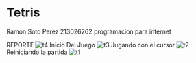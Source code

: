 # Tetris
Ramon Soto Perez 213026262
programacion para internet

REPORTE
![t4](https://user-images.githubusercontent.com/111558120/187732940-59d964d1-7a23-4ae3-8fec-d097dbdd1454.PNG)
Inicio Del Juego
![t3](https://user-images.githubusercontent.com/111558120/187732943-6a08537c-7999-4ea5-a685-8e8020bec9c8.PNG)
Jugando con el cursor
![t2](https://user-images.githubusercontent.com/111558120/187732945-c6d3bc61-44f1-43fd-ba00-95bc3c7f6493.PNG)
Reiniciando la partida
![t1](https://user-images.githubusercontent.com/111558120/187732947-ae678c32-47bb-4933-b7cb-52c6f7eed95d.PNG)
